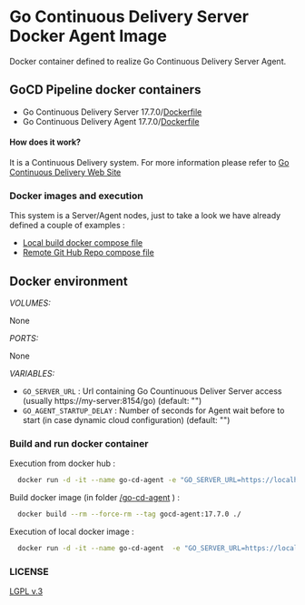 # Go Continuous Delivery Server Docker Agent Image

Docker container defined to realize Go Continuous Delivery Server Agent.


## GoCD Pipeline docker containers

* Go Continuous Delivery Server 17.7.0/[Dockerfile](https://github.com/hellgate75/gocd-pipeline/tree/master/go-cd-server/Dockerfile)
* Go Continuous Delivery Agent 17.7.0/[Dockerfile](https://github.com/hellgate75/gocd-pipeline/tree/master/go-cd-agent/Dockerfile)


#### How does it work?

It is a Continuous Delivery system. For more information please refer to [Go Continuous Delivery Web Site](https://www.gocd.org/)


### Docker images and execution

This system is a Server/Agent nodes, just to take a look we have already defined a couple of examples :

* [Local build docker compose file](https://github.com/hellgate75/gocd-pipeline/tree/master/docker-compose-dev.yml)
* [Remote Git Hub Repo compose file](https://github.com/hellgate75/gocd-pipeline/tree/master/docker-compose-dev.yml)


## Docker environment

*VOLUMES:*

None


*PORTS:*

None


*VARIABLES:*

* `GO_SERVER_URL` : Url containing Go Countinuous Deliver Server access (usually https://my-server:8154/go) (default: "")
* `GO_AGENT_STARTUP_DELAY` : Number of seconds for Agent wait before to start (in case dynamic cloud configuration) (default: "")


### Build and run docker container

Execution from docker hub :

```bash
  docker run -d -it --name go-cd-agent -e "GO_SERVER_URL=https://localhost:8154/go" hellgate75/gocd-agent:17.7.0
```


Build docker image (in folder [/go-cd-agent](https://github.com/hellgate75/gocd-pipeline/tree/master/go-cd-agent) ) :

```bash
  docker build --rm --force-rm --tag gocd-agent:17.7.0 ./
```


Execution of local docker image :

```bash
  docker run -d -it --name go-cd-agent  -e "GO_SERVER_URL=https://localhost:8154/go"  gocd-agent:17.7.0
```


### LICENSE

[LGPL v.3](https://github.com/hellgate75/gocd-pipeline/tree/master/LICENSE)
